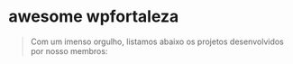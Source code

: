 # awesome wpfortaleza

> Com um imenso orgulho, listamos abaixo os projetos desenvolvidos por nosso membros:
